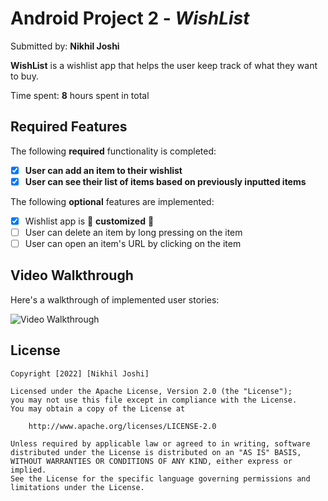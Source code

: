 # Android Project 2 - *WishList*

Submitted by: **Nikhil Joshi**

**WishList** is a wishlist app that helps the user keep track of what they want to buy.

Time spent: **8** hours spent in total

## Required Features

The following **required** functionality is completed:

- [X] **User can add an item to their wishlist**
- [X] **User can see their list of items based on previously inputted items**

The following **optional** features are implemented:

- [X] Wishlist app is 🎨 **customized** 🎨
- [ ] User can delete an item by long pressing on the item
- [ ] User can open an item's URL by clicking on the item

## Video Walkthrough

Here's a walkthrough of implemented user stories:

<img src='https://user-images.githubusercontent.com/27730208/192059982-f1ec7f37-6fc7-4a8c-95d0-1a261bd59d1c.gif' title='Video Walkthrough' width='' alt='Video Walkthrough' />


## License

    Copyright [2022] [Nikhil Joshi]

    Licensed under the Apache License, Version 2.0 (the "License");
    you may not use this file except in compliance with the License.
    You may obtain a copy of the License at

        http://www.apache.org/licenses/LICENSE-2.0

    Unless required by applicable law or agreed to in writing, software
    distributed under the License is distributed on an "AS IS" BASIS,
    WITHOUT WARRANTIES OR CONDITIONS OF ANY KIND, either express or implied.
    See the License for the specific language governing permissions and
    limitations under the License.
